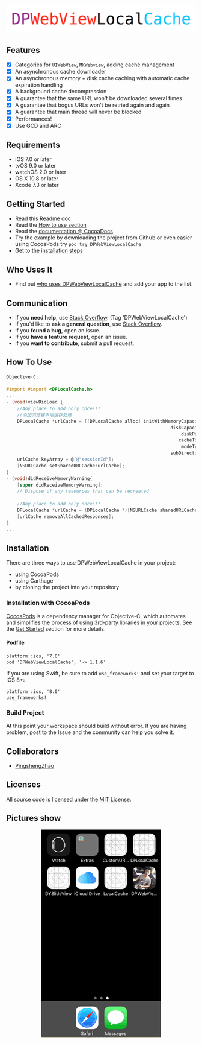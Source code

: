 <p align="center" >
<img src="header.png" title="DPWebViewLocalCache logo" float=left>
</p>

## Features

- [x] Categories for `UIWebView`, `MKWebview`, adding cache management
- [x] An asynchronous cache downloader
- [x] An asynchronous memory + disk cache caching with automatic cache expiration handling
- [x] A background cache decompression
- [x] A guarantee that the same URL won't be downloaded several times
- [x] A guarantee that bogus URLs won't be retried again and again
- [x] A guarantee that main thread will never be blocked
- [x] Performances!
- [x] Use GCD and ARC

## Requirements
- iOS 7.0 or later
- tvOS 9.0 or later
- watchOS 2.0 or later
- OS X 10.8 or later
- Xcode 7.3 or later

## Getting Started
- Read this Readme doc
- Read the [How to use section](https://github.com/rs/DPWebViewLocalCache#how-to-use)
- Read the [documentation @ CocoaDocs](http://cocoadocs.org/docsets/DPWebViewLocalCache/)
- Try the example by downloading the project from Github or even easier using CocoaPods try `pod try DPWebViewLocalCache`
- Get to the [installation steps](https://github.com/rs/DPWebViewLocalCache#installation)

## Who Uses It
- Find out [who uses DPWebViewLocalCache](https://github.com/xiayuqingfeng/DPWebViewLocalCache/wiki/Who-Uses-DPWebViewLocalCache) and add your app to the list.

## Communication
- If you **need help**, use [Stack Overflow](http://stackoverflow.com/questions/tagged/DPWebViewLocalCache). (Tag 'DPWebViewLocalCache')
- If you'd like to **ask a general question**, use [Stack Overflow](http://stackoverflow.com/questions/tagged/DPWebViewLocalCache).
- If you **found a bug**, open an issue.
- If you **have a feature request**, open an issue.
- If you **want to contribute**, submit a pull request.

## How To Use

```objective-c
Objective-C:

#import #import <DPLocalCache.h>
...
- (void)viewDidLoad {
    //Any place to add only once!!!
    //添加浏览器本地缓存处理
    DPLocalCache *urlCache = [[DPLocalCache alloc] initWithMemoryCapacity:20 * 1024 * 1024
                                                             diskCapacity:200 * 1024 * 1024
                                                                 diskPath:nil
                                                                cacheTime:60*60*24
                                                                 modeTybe:DOWNLOAD_MODE
                                                             subDirectory:@"PXPT"];
    urlCache.keyArray = @[@"sessionId"];
    [NSURLCache setSharedURLCache:urlCache];
}
- (void)didReceiveMemoryWarning{
    [super didReceiveMemoryWarning];
    // Dispose of any resources that can be recreated.

    //Any place to add only once!!!
    DPLocalCache *urlCache = (DPLocalCache *)[NSURLCache sharedURLCache];
    [urlCache removeAllCachedResponses];
}
...

```

Installation
------------

There are three ways to use DPWebViewLocalCache in your project:
- using CocoaPods
- using Carthage
- by cloning the project into your repository

### Installation with CocoaPods

[CocoaPods](http://cocoapods.org/) is a dependency manager for Objective-C, which automates and simplifies the process of using 3rd-party libraries in your projects. See the [Get Started](http://cocoapods.org/#get_started) section for more details.

#### Podfile
```
platform :ios, '7.0'
pod 'DPWebViewLocalCache', '~> 1.1.6'
```

If you are using Swift, be sure to add `use_frameworks!` and set your target to iOS 8+:
```
platform :ios, '8.0'
use_frameworks!
```

### Build Project
At this point your workspace should build without error. If you are having problem, post to the Issue and the
community can help you solve it.

## Collaborators
- [PingshengZhao](https://github.com/PingshengZhao)

## Licenses
All source code is licensed under the [MIT License](https://github.com/xiayuqingfeng/DPWebViewLocalCache/blob/master/LICENSE).

## Pictures show
<p align="center" >
<img src="DPWebViewLocalCacheDemo.gif" title="DPWebViewLocalCache sequence diagram">
</p>
